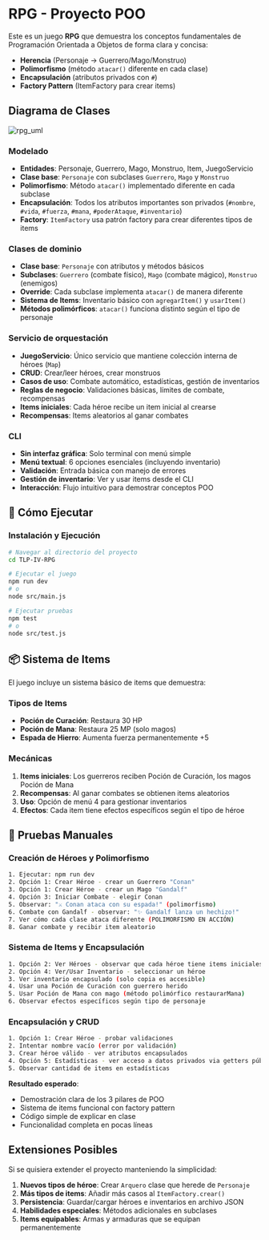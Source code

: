 # RPG - Proyecto POO

Este es un juego **RPG** que demuestra los conceptos fundamentales de
Programación Orientada a Objetos de forma clara y concisa:

- **Herencia** (Personaje → Guerrero/Mago/Monstruo)
- **Polimorfismo** (método `atacar()` diferente en cada clase)
- **Encapsulación** (atributos privados con `#`)
- **Factory Pattern** (ItemFactory para crear items)

## Diagrama de Clases
![rpg_uml](https://github.com/user-attachments/assets/d4d2f4ef-d966-4bc8-b15a-cb216f691cf6)


### **Modelado**

- **Entidades**: Personaje, Guerrero, Mago, Monstruo, Item, JuegoServicio
- **Clase base**: `Personaje` con subclases `Guerrero`, `Mago` y `Monstruo`
- **Polimorfismo**: Método `atacar()` implementado diferente en cada subclase
- **Encapsulación**: Todos los atributos importantes son privados (`#nombre`,
  `#vida`, `#fuerza`, `#mana`, `#poderAtaque`, `#inventario`)
- **Factory**: `ItemFactory` usa patrón factory para crear diferentes tipos de
  items

### **Clases de dominio**

- **Clase base**: `Personaje` con atributos y métodos básicos
- **Subclases**: `Guerrero` (combate físico), `Mago` (combate mágico),
  `Monstruo` (enemigos)
- **Override**: Cada subclase implementa `atacar()` de manera diferente
- **Sistema de Items**: Inventario básico con `agregarItem()` y `usarItem()`
- **Métodos polimórficos**: `atacar()` funciona distinto según el tipo de
  personaje

### **Servicio de orquestación**

- **JuegoServicio**: Único servicio que mantiene colección interna de héroes
  (`Map`)
- **CRUD**: Crear/leer héroes, crear monstruos
- **Casos de uso**: Combate automático, estadísticas, gestión de inventarios
- **Reglas de negocio**: Validaciones básicas, límites de combate, recompensas
- **Items iniciales**: Cada héroe recibe un item inicial al crearse
- **Recompensas**: Items aleatorios al ganar combates

### **CLI**

- **Sin interfaz gráfica**: Solo terminal con menú simple
- **Menú textual**: 6 opciones esenciales (incluyendo inventario)
- **Validación**: Entrada básica con manejo de errores
- **Gestión de inventario**: Ver y usar items desde el CLI
- **Interacción**: Flujo intuitivo para demostrar conceptos POO

## 🚀 Cómo Ejecutar

### Instalación y Ejecución

```bash
# Navegar al directorio del proyecto
cd TLP-IV-RPG

# Ejecutar el juego
npm run dev
# o
node src/main.js

# Ejecutar pruebas
npm test
# o
node src/test.js
```

## 📦 Sistema de Items

El juego incluye un sistema básico de items que demuestra:

### **Tipos de Items**

- **Poción de Curación**: Restaura 30 HP
- **Poción de Mana**: Restaura 25 MP (solo magos)
- **Espada de Hierro**: Aumenta fuerza permanentemente +5

### **Mecánicas**

1. **Items iniciales**: Los guerreros reciben Poción de Curación, los magos
   Poción de Mana
2. **Recompensas**: Al ganar combates se obtienen items aleatorios
3. **Uso**: Opción de menú 4 para gestionar inventarios
4. **Efectos**: Cada item tiene efectos específicos según el tipo de héroe

## 🧪 Pruebas Manuales

### Creación de Héroes y Polimorfismo

```bash
1. Ejecutar: npm run dev
2. Opción 1: Crear Héroe - crear un Guerrero "Conan"
3. Opción 1: Crear Héroe - crear un Mago "Gandalf"
4. Opción 3: Iniciar Combate - elegir Conan
5. Observar: "⚔️ Conan ataca con su espada!" (polimorfismo)
6. Combate con Gandalf - observar: "✨ Gandalf lanza un hechizo!"
7. Ver cómo cada clase ataca diferente (POLIMORFISMO EN ACCIÓN)
8. Ganar combate y recibir item aleatorio
```

### Sistema de Items y Encapsulación

```bash
1. Opción 2: Ver Héroes - observar que cada héroe tiene items iniciales
2. Opción 4: Ver/Usar Inventario - seleccionar un héroe
3. Ver inventario encapsulado (solo copia es accesible)
4. Usar una Poción de Curación con guerrero herido
5. Usar Poción de Mana con mago (método polimórfico restaurarMana)
6. Observar efectos específicos según tipo de personaje
```

### Encapsulación y CRUD

```bash
1. Opción 1: Crear Héroe - probar validaciones
2. Intentar nombre vacío (error por validación)
3. Crear héroe válido - ver atributos encapsulados
4. Opción 5: Estadísticas - ver acceso a datos privados via getters públicos
5. Observar cantidad de items en estadísticas
```

**Resultado esperado**:

- Demostración clara de los 3 pilares de POO
- Sistema de items funcional con factory pattern
- Código simple de explicar en clase
- Funcionalidad completa en pocas líneas

## Extensiones Posibles

Si se quisiera extender el proyecto manteniendo la simplicidad:

1. **Nuevos tipos de héroe**: Crear `Arquero` clase que herede de `Personaje`
2. **Más tipos de items**: Añadir más casos al `ItemFactory.crear()`
3. **Persistencia**: Guardar/cargar héroes e inventarios en archivo JSON
4. **Habilidades especiales**: Métodos adicionales en subclases
5. **Items equipables**: Armas y armaduras que se equipan permanentemente
